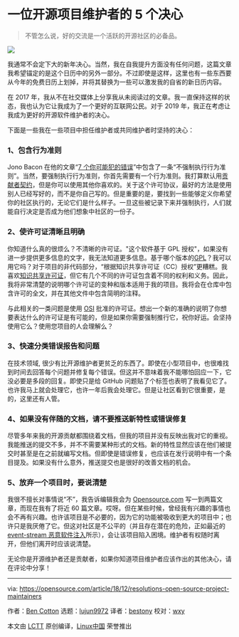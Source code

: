 [#]: collector: (lujun9972)
[#]: translator: (bestony)
[#]: reviewer: (wxy)
[#]: publisher: (wxy)
[#]: url: (https://linux.cn/article-10448-1.html)
[#]: subject: (5 resolutions for open source project maintainers)
[#]: via: (https://opensource.com/article/18/12/resolutions-open-source-project-maintainers)
[#]: author: (Ben Cotton https://opensource.com/users/bcotton)

一位开源项目维护者的 5 个决心
======

> 不管怎么说，好的交流是一个活跃的开源社区的必备品。

![](https://opensource.com/sites/default/files/styles/image-full-size/public/lead-images/spark_sparkler_fire_new_year_idea.png?itok=rnyMpVP8)

我通常不会定下大的新年决心。当然，我在自我提升方面没有任何问题，这篇文章我希望锚定的是这个日历中的另外一部分。不过即使是这样，这里也有一些东西要从今年的免费日历上划掉，并将其替换为一些可以激发我的自省的新日历内容。

在 2017 年，我从不在社交媒体上分享我从未阅读过的文章。我一直保持这样的状态，我也认为它让我成为了一个更好的互联网公民。对于 2019 年，我正在考虑让我成为更好的开源软件维护者的决心。

下面是一些我在一些项目中担任维护者或共同维护者时坚持的决心：

### 1、包含行为准则

Jono Bacon 在他的文章“[7 个你可能犯的错误][1]”中包含了一条“不强制执行行为准则”。当然，要强制执行行为准则，你首先需要有一个行为准则。我打算默认用[贡献者契约][2]，但是你可以使用其他你喜欢的。关于这个许可协议，最好的方法是使用别人已经写好的，而不是你自己写的。但是重要的是，要找到一些能够定义你希望你的社区执行的，无论它们是什么样子。一旦这些被记录下来并强制执行，人们就能自行决定是否成为他们想象中社区的一份子。

### 2、使许可证清晰且明确

你知道什么真的很烦么？不清晰的许可证。"这个软件基于 GPL 授权"，如果没有进一步提供更多信息的文字，我无法知道更多信息。基于哪个版本的[GPL][3]？我可以用它吗？对于项目的非代码部分，“根据知识共享许可证（CC）授权”更糟糕。我喜欢[知识共享许可证][4]，但它有几个不同的许可证包含着不同的权利和义务。因此，我将非常清楚的说明哪个许可证的变种和版本适用于我的项目。我将会在仓库中包含许可的全文，并在其他文件中包含简明的注释。

与此相关的一类问题是使用 [OSI][5] 批准的许可证。想出一个新的准确的说明了你想要表达什么的许可证是有可能的，但是如果你需要强制推行它，祝你好运。会坚持使用它么？使用您项目的人会理解么？

### 3、快速分类错误报告和问题

在技术领域, 很少有比开源维护者更贫乏的东西了。即使在小型项目中，也很难找到时间去回答每个问题并修复每个错误。但这并不意味着我不能哪怕回应一下，它没必要是多段的回复。即使只是给 GitHub 问题贴了个标签也表明了我看见它了。也许我马上就会处理它，也许一年后我会处理它。但是让社区看到它很重要，是的，这里还有人管。

### 4、如果没有伴随的文档，请不要推送新特性或错误修复

尽管多年来我的开源贡献都围绕着文档，但我的项目并没有反映出我对它的重视。我能推送的提交不多，并不不需要某种形式的文档。新的特性显然应该在他们被提交时甚至是在之前就编写文档。但即使是错误修复，也应该在发行说明中有一个条目提及。如果没有什么意外，推送提交也是很好的改善文档的机会。

### 5、放弃一个项目时，要说清楚

我很不擅长对事情说“不”，我告诉编辑我会为 [Opensource.com][6] 写一到两篇文章，而现在我有了将近 60 篇文章。哎呀。但在某些时候，曾经我有兴趣的事情也会不再有兴趣。也许该项目是不必要的，因为它的功能被吸收到更大的项目中；也许只是我厌倦了它。但这对社区是不公平的（并且存在潜在的危险，正如最近的 [event-stream 恶意软件注入][7]所示），会让该项目陷入困境。维护者有权随时离开，但他们离开时应该说清楚。

无论你是开源维护者还是贡献者，如果你知道项目维护者应该作出的其他决心，请在评论中分享！

--------------------------------------------------------------------------------

via: https://opensource.com/article/18/12/resolutions-open-source-project-maintainers

作者：[Ben Cotton][a]
选题：[lujun9972][b]
译者：[bestony](https://github.com/bestony)
校对：[wxy](https://github.com/wxy)

本文由 [LCTT](https://github.com/LCTT/TranslateProject) 原创编译，[Linux中国](https://linux.cn/) 荣誉推出

[a]: https://opensource.com/users/bcotton
[b]: https://github.com/lujun9972
[1]: https://opensource.com/article/17/8/mistakes-open-source-avoid
[2]: https://www.contributor-covenant.org/
[3]: https://opensource.org/licenses/gpl-license
[4]: https://creativecommons.org/share-your-work/licensing-types-examples/
[5]: https://opensource.org/
[6]: http://Opensource.com
[7]: https://arstechnica.com/information-technology/2018/11/hacker-backdoors-widely-used-open-source-software-to-steal-bitcoin/
